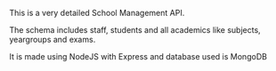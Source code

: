 This is a very detailed School Management API.

The schema includes staff, students and all academics like subjects, yeargroups and exams.

It is made using NodeJS with Express and database used is MongoDB